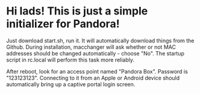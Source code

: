 # Hi lads! This is just a simple initializer for Pandora!

Just download start.sh, run it. It will automatically download things from the Github. During installation, macchanger will ask whether or not MAC addresses should be changed automatically - choose "No". The startup script in rc.local will perform this task more reliably.

After reboot, look for an access point named "Pandora Box". Password is "123123123".
Connecting to it from an Apple or Android device should automatically bring up a captive portal login screen.
